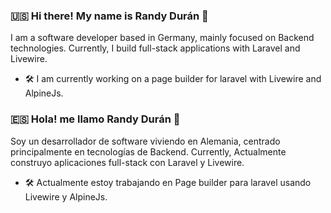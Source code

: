 ### 🇺🇸 Hi there! My name is Randy Durán  👋

I am a software developer based in Germany, mainly focused on Backend technologies. Currently, I build full-stack applications with Laravel and Livewire.

- 🛠 I am currently working on a page builder for laravel with Livewire and AlpineJs.

### 🇪🇸 Hola! me llamo Randy Durán  👋

Soy un desarrollador de software viviendo en Alemania, centrado principalmente en tecnologías de Backend. Currently, Actualmente construyo aplicaciones full-stack con Laravel y Livewire.

- 🛠 Actualmente estoy trabajando en Page builder para laravel usando Livewire y AlpineJs.

<!--
**randuran/randuran** is a ✨ _special_ ✨ repository because its `README.md` (this file) appears on your GitHub profile.

Here are some ideas to get you started:

- 🔭 I’m currently working on ...
- 🌱 I’m currently learning ...
- 👯 I’m looking to collaborate on ...
- 🤔 I’m looking for help with ...
- 💬 Ask me about ...
- 📫 How to reach me: ...
- 😄 Pronouns: ...
- ⚡ Fun fact: ...
-->
